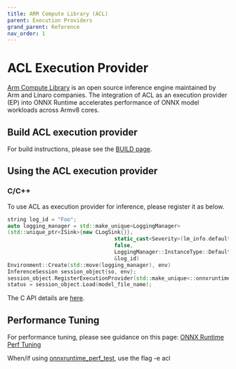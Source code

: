 ```yaml
---
title: ARM Compute Library (ACL)
parent: Execution Providers
grand_parent: Reference
nav_order: 1
---
```


# ACL Execution Provider

[Arm Compute Library](https://github.com/ARM-software/ComputeLibrary) is an open source inference engine maintained by Arm and Linaro companies. The integration of ACL as an execution provider (EP) into ONNX Runtime accelerates performance of ONNX model workloads across Armv8 cores.

## Build ACL execution provider

For build instructions, please see the [BUILD page](../../how-to/build.md#ARM-Compute-Library).

## Using the ACL execution provider

### C/C++

To use ACL as execution provider for inference, please register it as below.

```c++
string log_id = "Foo";
auto logging_manager = std::make_unique<LoggingManager>
(std::unique_ptr<ISink>{new CLogSink{}},
                                  static_cast<Severity>(lm_info.default_warning_level),
                                  false,
                                  LoggingManager::InstanceType::Default,
                                  &log_id)
Environment::Create(std::move(logging_manager), env)
InferenceSession session_object{so, env};
session_object.RegisterExecutionProvider(std::make_unique<::onnxruntime::ACLExecutionProvider>());
status = session_object.Load(model_file_name);
```

The C API details are [here](../api/c-api.md.md).

## Performance Tuning

For performance tuning, please see guidance on this page: [ONNX Runtime Perf Tuning](../../how-to/tune-performance.md)

When/if using [onnxruntime_perf_test](../../onnxruntime/test/perftest), use the flag -e acl
